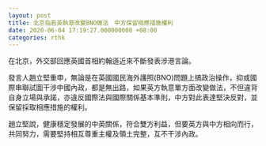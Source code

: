 ```yaml
---
layout: post
title: 北京指若英執意改變BNO做法　中方保留相應措施權利
date: 2020-06-04 17:19:27.000000000 +08:00
categories: rthk
---
```


在北京，外交部回應英國首相約翰遜近來不斷發表涉港言論。

發言人趙立堅重申，無論是在英國國民海外護照(BNO)問題上搞政治操作，抑或國際串聯試圖干涉中國內政，都是無出路，如果英方執意單方面改變做法，不但違背自身立場與承諾，亦違反國際法與國際關係基本準則，中方對此表達堅決反對，並保留採取相應措施的權利。

趙立堅說，健康穩定發展的中英關係，符合雙方利益，但要英方與中方相向而行，共同努力，需要堅持相互尊重主權及領土完整，互不干涉內政。
